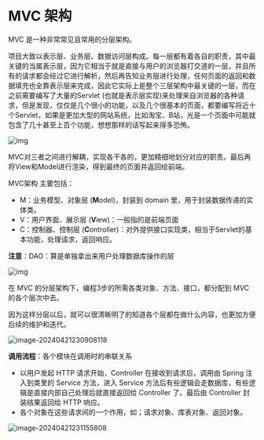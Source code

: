 # MVC 架构

MVC 是一种非常常见且常用的分层架构。

项目大致以表示层、业务层、数据访问层构成。每一层都有着各自的职责，其中最关键的当属表示层，因为它相当于就是直接与用户的浏览器打交道的一层，并且所有的请求都会经过它进行解析，然后再告知业务层进行处理，任何页面的返回和数据填充也全靠表示层来完成，因此它实际上是整个三层架构中最关键的一层，而在之前需要编写了大量的Servlet (也就是表示层实现)来处理来自浏览器的各种请求，但是发现，仅仅是几个很小的功能，以及几个很基本的页面，都要编写将近十个Servlet，如果是更加大型的网站系统，比如淘宝、B站，光是一个页面中可能就包含了几十甚至上百个功能，想想那样的话写起来得多恐怖。

![img](https://cdn.jsdelivr.net/gh/letengzz/tc2@main/img/Java/202309181433546.jpg)

MVC对三者之间进行解耦，实现各干各的，更加精细地划分对应的职责。最后再将View和Model进行渲染，得到最终的页面并返回给前端。

MVC架构 主要包括：

- M：业务模型、对象层 (**M**odel)，封装到 domain 里，用于封装数据传递的实体类。
- V：用户界面、展示层 (**V**iew)：一般指的是前端页面
- C：控制器、控制层 (**C**ontroller)：对外提供接口实现类，相当于Servlet的基本功能，处理请求，返回响应。

**注意**：DAO：算是单独拿出来用户处理数据库操作的层

![img](https://cdn.jsdelivr.net/gh/letengzz/tc2@main/img/Java/202309181433206.jpg)

在 MVC 的分层架构下，编程3步的所需各类对象、方法、接口，都分配到 MVC 的各个层次中去。

因为这样分层以后，就可以很清晰明了的知道各个层都在做什么内容，也更加方便后续的维护和迭代。

![image-20240421230908118](https://cdn.jsdelivr.net/gh/letengzz/tc2@main/img202404212309303.png)

**调用流程**：各个模块在调用时的串联关系

- 以用户发起 HTTP 请求开始，Controller 在接收到请求后，调用由 Spring 注入到类里的 Service 方法，进入 Service 方法后有些逻辑会走数据库，有些逻辑是直接内部自己处理后就直接返回给 Controller 了。最后由 Controller 封装结果返回给 HTTP 响应。
- 各个对象在这些请求间的一个作用，如；请求对象、库表对象、返回对象。

![image-20240421231155808](https://cdn.jsdelivr.net/gh/letengzz/tc2@main/img202404212311459.png)
